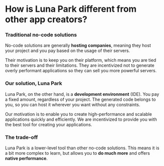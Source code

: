 # How is Luna Park different from other app creators?

### Traditional no-code solutions

No-code solutions are generally **hosting companies**, meaning they host your project and you pay based on the usage of their servers.

Their motivation is to keep you on their platform, which means you are tied to their servers and their limitations. They are incentivized not to generate overly performant applications so they can sell you more powerful servers.

### Our solution, Luna Park

Luna Park, on the other hand, is a **development environment** (IDE). You pay a fixed amount, regardless of your project. The generated code belongs to you, so you can host it wherever you want without any constraints.

Our motivation is to enable you to create high-performance and scalable applications quickly and efficiently. We are incentivized to provide you with the best tool for creating your applications.

### The trade-off

Luna Park is a lower-level tool than other no-code solutions. This means it is a bit more complex to learn, but allows you to **do much more** and offers **native performance**.

<InfoCard
:cards="[
{
title: 'APP BUILDER',
infoPairs: [
{ label: 'Learning', value: 'A few hours', styleClass: 'success' },
{ label: 'Creation', value: 'A few hours', styleClass: 'success' },
{ label: 'Features', value: 'Static', styleClass: 'danger' },
{ label: 'Performance', value: 'Poor', styleClass: 'danger' }
]
},
{
title: 'LAYOUT EDITOR',
accent:true,
infoPairs: [
{ label: 'Learning', value: 'A few days', styleClass: 'info' },
{ label: 'Creation', value: 'A few days', styleClass: 'info' },
{ label: 'Features', value: 'Modern reactivity', styleClass: 'success' },
{ label: 'Performance', value: 'Native', styleClass: 'success' }
]
},
{
title: 'JS FRAMEWORK',
infoPairs: [
{ label: 'Learning', value: 'A few months', styleClass: 'danger' },
{ label: 'Creation', value: 'A few months', styleClass: 'danger' },
{ label: 'Features', value: 'Modern reactivity', styleClass: 'success' },
{ label: 'Performance', value: 'Native', styleClass: 'success' }
]
}
]"
/>

